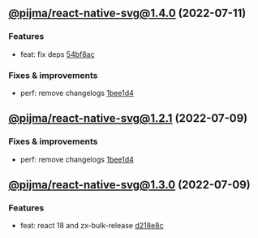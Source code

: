 ## [@pijma/react-native-svg@1.4.0](https://github.com/qiwi/pijma-native/compare/2022.7.9-pijma.react-native-svg.1.3.0-f0...2022.7.11-pijma.react-native-svg.1.4.0-f0) (2022-07-11)

### Features
* feat: fix deps [54bf8ac](https://github.com/qiwi/pijma-native/commit/54bf8ac7d9286f16cb705ce7ad842b3f088a23cf)

### Fixes & improvements
* perf: remove changelogs [1bee1d4](https://github.com/qiwi/pijma-native/commit/1bee1d4127ce5755048613b7040f2f74b74d32d7)

## [@pijma/react-native-svg@1.2.1](https://github.com/qiwi/pijma-native/compare/undefined...2022.7.9-pijma.react-native-svg.1.2.1-f0) (2022-07-09)

### Fixes & improvements
* perf: remove changelogs [1bee1d4](https://github.com/qiwi/pijma-native/commit/1bee1d4127ce5755048613b7040f2f74b74d32d7)

## [@pijma/react-native-svg@1.3.0](https://github.com/qiwi/pijma-native/compare/undefined...2022.7.9-pijma.react-native-svg.1.3.0-f0) (2022-07-09)

### Features
* feat: react 18 and zx-bulk-release [d218e8c](https://github.com/qiwi/pijma-native/commit/d218e8c10885758e1b1f0f812386f3ab30d924c6)
